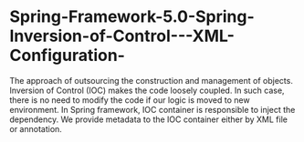 # Spring-Framework-5.0-Spring-Inversion-of-Control---XML-Configuration-
The approach of outsourcing the construction and management of objects.
Inversion of Control (IOC) makes the code loosely coupled. 
In such case, there is no need to modify the code if our logic is moved to new environment.
In Spring framework, IOC container is responsible to inject the dependency. 
We provide metadata to the IOC container either by XML file or annotation.
